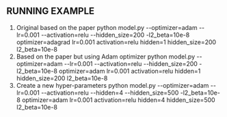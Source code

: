 ## RUNNING EXAMPLE
1. Original based on the paper
   python model.py --optimizer=adam --lr=0.001 --activation=relu --hidden_size=200 -l2_beta=10e-8
   optimizer=adagrad
   lr=0.001
   activation=relu
   hidden=1
   hidden_size=200
   l2_beta=10e-8
2. Based on the paper but using Adam optimizer
   python model.py --optimizer=adam --lr=0.001 --activation=relu --hidden_size=200 -l2_beta=10e-8
   optimizer=adam
   lr=0.001
   activation=relu
   hidden=1
   hidden_size=200
   l2_beta=10e-8
3. Create a new hyper-parameters
   python model.py --optimizer=adam --lr=0.001 --activation=relu --hidden=4 --hidden_size=500 -l2_beta=10e-8
   optimizer=adam
   lr=0.001
   activation=relu
   hidden=4
   hidden_size=500
   l2_beta=10e-8
